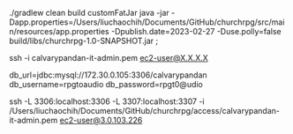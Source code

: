./gradlew clean build customFatJar
java -jar -Dapp.properties=/Users/liuchaochih/Documents/GitHub/churchrpg/src/main/resources/app.properties
-Dpublish.date=2023-02-27 -Duse.polly=false build/libs/churchrpg-1.0-SNAPSHOT.jar ;

ssh -i calvarypandan-it-admin.pem ec2-user@X.X.X.X

db_url=jdbc:mysql://172.30.0.105:3306/calvarypandan
db_username=rpgtoaudio
db_password=rpgt0@udio

ssh -L 3306:localhost:3306 -L 3307:localhost:3307 -i
/Users/liuchaochih/Documents/GitHub/churchrpg/access/calvarypandan-it-admin.pem ec2-user@3.0.103.226

